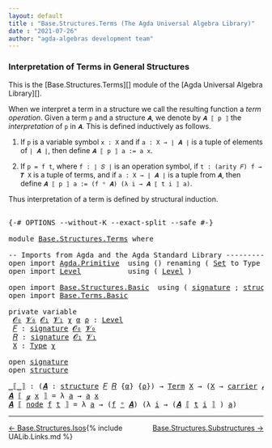 ```yaml
---
layout: default
title : "Base.Structures.Terms (The Agda Universal Algebra Library)"
date : "2021-07-26"
author: "agda-algebras development team"
---
```


### <a id="interpretation-of-terms-in-general-structures">Interpretation of Terms in General Structures</a>

This is the [Base.Structures.Terms][] module of the [Agda Universal Algebra Library][].

When we interpret a term in a structure we call the resulting
function a *term operation*. Given a term `p` and a structure `𝑨`,
we denote by `𝑨 ⟦ p ⟧` the *interpretation* of `p` in `𝑨`.
This is defined inductively as follows.

1. If `p` is a variable symbol `x : X` and
   if `a : X → ∣ 𝑨 ∣` is a tuple of elements of `∣ 𝑨 ∣`, then
   define `𝑨 ⟦ p ⟧ a := a x`.

2. If `p = f t`, where `f : ∣ 𝑆 ∣` is an operation symbol,
   if `t : (arity 𝐹) f → 𝑻 X` is a tuple of terms, and
   if `a : X → ∣ 𝑨 ∣` is a tuple from `𝑨`, then
   define `𝑨 ⟦ p ⟧ a := (f ᵒ 𝑨) (λ i → 𝑨 ⟦ t i ⟧ a)`.

Thus interpretation of a term is defined by structural induction.

<pre class="Agda">

<a id="1017" class="Symbol">{-#</a> <a id="1021" class="Keyword">OPTIONS</a> <a id="1029" class="Pragma">--without-K</a> <a id="1041" class="Pragma">--exact-split</a> <a id="1055" class="Pragma">--safe</a> <a id="1062" class="Symbol">#-}</a>

<a id="1067" class="Keyword">module</a> <a id="1074" href="Base.Structures.Terms.html" class="Module">Base.Structures.Terms</a> <a id="1096" class="Keyword">where</a>

<a id="1103" class="Comment">-- Imports from Agda and the Agda Standard Library ---------------------</a>
<a id="1176" class="Keyword">open</a> <a id="1181" class="Keyword">import</a> <a id="1188" href="Agda.Primitive.html" class="Module">Agda.Primitive</a>  <a id="1204" class="Keyword">using</a> <a id="1210" class="Symbol">()</a> <a id="1213" class="Keyword">renaming</a> <a id="1222" class="Symbol">(</a> <a id="1224" href="Agda.Primitive.html#388" class="Primitive">Set</a> <a id="1228" class="Symbol">to</a> <a id="1231" class="Primitive">Type</a> <a id="1236" class="Symbol">)</a>
<a id="1238" class="Keyword">open</a> <a id="1243" class="Keyword">import</a> <a id="1250" href="Level.html" class="Module">Level</a>           <a id="1266" class="Keyword">using</a> <a id="1272" class="Symbol">(</a> <a id="1274" href="Agda.Primitive.html#742" class="Postulate">Level</a> <a id="1280" class="Symbol">)</a>

<a id="1283" class="Keyword">open</a> <a id="1288" class="Keyword">import</a> <a id="1295" href="Base.Structures.Basic.html" class="Module">Base.Structures.Basic</a>  <a id="1318" class="Keyword">using</a> <a id="1324" class="Symbol">(</a> <a id="1326" href="Base.Structures.Basic.html#1233" class="Record">signature</a> <a id="1336" class="Symbol">;</a> <a id="1338" href="Base.Structures.Basic.html#1566" class="Record">structure</a> <a id="1348" class="Symbol">;</a> <a id="1350" href="Base.Structures.Basic.html#2214" class="Function Operator">_ᵒ_</a> <a id="1354" class="Symbol">)</a>
<a id="1356" class="Keyword">open</a> <a id="1361" class="Keyword">import</a> <a id="1368" href="Base.Terms.Basic.html" class="Module">Base.Terms.Basic</a>

<a id="1386" class="Keyword">private</a> <a id="1394" class="Keyword">variable</a>
 <a id="1404" href="Base.Structures.Terms.html#1404" class="Generalizable">𝓞₀</a> <a id="1407" href="Base.Structures.Terms.html#1407" class="Generalizable">𝓥₀</a> <a id="1410" href="Base.Structures.Terms.html#1410" class="Generalizable">𝓞₁</a> <a id="1413" href="Base.Structures.Terms.html#1413" class="Generalizable">𝓥₁</a> <a id="1416" href="Base.Structures.Terms.html#1416" class="Generalizable">χ</a> <a id="1418" href="Base.Structures.Terms.html#1418" class="Generalizable">α</a> <a id="1420" href="Base.Structures.Terms.html#1420" class="Generalizable">ρ</a> <a id="1422" class="Symbol">:</a> <a id="1424" href="Agda.Primitive.html#742" class="Postulate">Level</a>
 <a id="1431" href="Base.Structures.Terms.html#1431" class="Generalizable">𝐹</a> <a id="1433" class="Symbol">:</a> <a id="1435" href="Base.Structures.Basic.html#1233" class="Record">signature</a> <a id="1445" href="Base.Structures.Terms.html#1404" class="Generalizable">𝓞₀</a> <a id="1448" href="Base.Structures.Terms.html#1407" class="Generalizable">𝓥₀</a>
 <a id="1452" href="Base.Structures.Terms.html#1452" class="Generalizable">𝑅</a> <a id="1454" class="Symbol">:</a> <a id="1456" href="Base.Structures.Basic.html#1233" class="Record">signature</a> <a id="1466" href="Base.Structures.Terms.html#1410" class="Generalizable">𝓞₁</a> <a id="1469" href="Base.Structures.Terms.html#1413" class="Generalizable">𝓥₁</a>
 <a id="1473" href="Base.Structures.Terms.html#1473" class="Generalizable">X</a> <a id="1475" class="Symbol">:</a> <a id="1477" href="Base.Structures.Terms.html#1231" class="Primitive">Type</a> <a id="1482" href="Base.Structures.Terms.html#1416" class="Generalizable">χ</a>

<a id="1485" class="Keyword">open</a> <a id="1490" href="Base.Structures.Basic.html#1233" class="Module">signature</a>
<a id="1500" class="Keyword">open</a> <a id="1505" href="Base.Structures.Basic.html#1566" class="Module">structure</a>

<a id="_⟦_⟧"></a><a id="1516" href="Base.Structures.Terms.html#1516" class="Function Operator">_⟦_⟧</a> <a id="1521" class="Symbol">:</a> <a id="1523" class="Symbol">(</a><a id="1524" href="Base.Structures.Terms.html#1524" class="Bound">𝑨</a> <a id="1526" class="Symbol">:</a> <a id="1528" href="Base.Structures.Basic.html#1566" class="Record">structure</a> <a id="1538" href="Base.Structures.Terms.html#1431" class="Generalizable">𝐹</a> <a id="1540" href="Base.Structures.Terms.html#1452" class="Generalizable">𝑅</a> <a id="1542" class="Symbol">{</a><a id="1543" href="Base.Structures.Terms.html#1418" class="Generalizable">α</a><a id="1544" class="Symbol">}</a> <a id="1546" class="Symbol">{</a><a id="1547" href="Base.Structures.Terms.html#1420" class="Generalizable">ρ</a><a id="1548" class="Symbol">})</a> <a id="1551" class="Symbol">→</a> <a id="1553" href="Base.Terms.Basic.html#2087" class="Datatype">Term</a> <a id="1558" href="Base.Structures.Terms.html#1473" class="Generalizable">X</a> <a id="1560" class="Symbol">→</a> <a id="1562" class="Symbol">(</a><a id="1563" href="Base.Structures.Terms.html#1473" class="Generalizable">X</a> <a id="1565" class="Symbol">→</a> <a id="1567" href="Base.Structures.Basic.html#1730" class="Field">carrier</a> <a id="1575" href="Base.Structures.Terms.html#1524" class="Bound">𝑨</a><a id="1576" class="Symbol">)</a> <a id="1578" class="Symbol">→</a> <a id="1580" href="Base.Structures.Basic.html#1730" class="Field">carrier</a> <a id="1588" href="Base.Structures.Terms.html#1524" class="Bound">𝑨</a>
<a id="1590" href="Base.Structures.Terms.html#1590" class="Bound">𝑨</a> <a id="1592" href="Base.Structures.Terms.html#1516" class="Function Operator">⟦</a> <a id="1594" href="Base.Terms.Basic.html#2128" class="InductiveConstructor">ℊ</a> <a id="1596" href="Base.Structures.Terms.html#1596" class="Bound">x</a> <a id="1598" href="Base.Structures.Terms.html#1516" class="Function Operator">⟧</a> <a id="1600" class="Symbol">=</a> <a id="1602" class="Symbol">λ</a> <a id="1604" href="Base.Structures.Terms.html#1604" class="Bound">a</a> <a id="1606" class="Symbol">→</a> <a id="1608" href="Base.Structures.Terms.html#1604" class="Bound">a</a> <a id="1610" href="Base.Structures.Terms.html#1596" class="Bound">x</a>
<a id="1612" href="Base.Structures.Terms.html#1612" class="Bound">𝑨</a> <a id="1614" href="Base.Structures.Terms.html#1516" class="Function Operator">⟦</a> <a id="1616" href="Base.Terms.Basic.html#2170" class="InductiveConstructor">node</a> <a id="1621" href="Base.Structures.Terms.html#1621" class="Bound">f</a> <a id="1623" href="Base.Structures.Terms.html#1623" class="Bound">t</a> <a id="1625" href="Base.Structures.Terms.html#1516" class="Function Operator">⟧</a> <a id="1627" class="Symbol">=</a> <a id="1629" class="Symbol">λ</a> <a id="1631" href="Base.Structures.Terms.html#1631" class="Bound">a</a> <a id="1633" class="Symbol">→</a> <a id="1635" class="Symbol">(</a><a id="1636" href="Base.Structures.Terms.html#1621" class="Bound">f</a> <a id="1638" href="Base.Structures.Basic.html#2214" class="Function Operator">ᵒ</a> <a id="1640" href="Base.Structures.Terms.html#1612" class="Bound">𝑨</a><a id="1641" class="Symbol">)</a> <a id="1643" class="Symbol">(λ</a> <a id="1646" href="Base.Structures.Terms.html#1646" class="Bound">i</a> <a id="1648" class="Symbol">→</a> <a id="1650" class="Symbol">(</a><a id="1651" href="Base.Structures.Terms.html#1612" class="Bound">𝑨</a> <a id="1653" href="Base.Structures.Terms.html#1516" class="Function Operator">⟦</a> <a id="1655" href="Base.Structures.Terms.html#1623" class="Bound">t</a> <a id="1657" href="Base.Structures.Terms.html#1646" class="Bound">i</a> <a id="1659" href="Base.Structures.Terms.html#1516" class="Function Operator">⟧</a> <a id="1661" class="Symbol">)</a> <a id="1663" href="Base.Structures.Terms.html#1631" class="Bound">a</a><a id="1664" class="Symbol">)</a>
</pre>

--------------------------------

<span style="float:left;">[← Base.Structures.Isos](Base.Structures.Isos.html)</span>
<span style="float:right;">[Base.Structures.Substructures →](Base.Structures.Substructures.html)</span>

{% include UALib.Links.md %}
